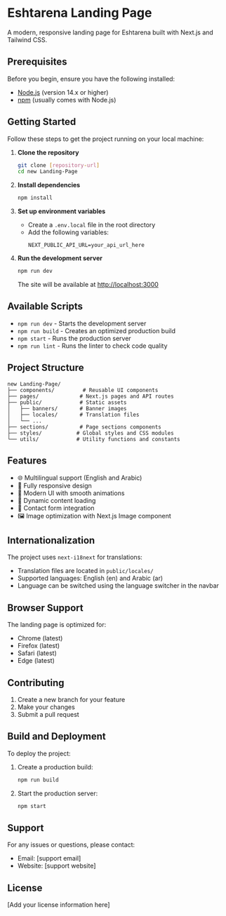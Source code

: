 # Eshtarena Landing Page

A modern, responsive landing page for Eshtarena built with Next.js and Tailwind CSS.

## Prerequisites

Before you begin, ensure you have the following installed:
- [Node.js](https://nodejs.org/) (version 14.x or higher)
- [npm](https://www.npmjs.com/) (usually comes with Node.js)

## Getting Started

Follow these steps to get the project running on your local machine:

1. **Clone the repository**
   ```bash
   git clone [repository-url]
   cd new Landing-Page
   ```

2. **Install dependencies**
   ```bash
   npm install
   ```

3. **Set up environment variables**
   - Create a `.env.local` file in the root directory
   - Add the following variables:
     ```env
     NEXT_PUBLIC_API_URL=your_api_url_here
     ```

4. **Run the development server**
   ```bash
   npm run dev
   ```
   The site will be available at [http://localhost:3000](http://localhost:3000)

## Available Scripts

- `npm run dev` - Starts the development server
- `npm run build` - Creates an optimized production build
- `npm start` - Runs the production server
- `npm run lint` - Runs the linter to check code quality

## Project Structure

```
new Landing-Page/
├── components/         # Reusable UI components
├── pages/             # Next.js pages and API routes
├── public/            # Static assets
│   ├── banners/       # Banner images
│   ├── locales/       # Translation files
│   └── ...
├── sections/          # Page sections components
├── styles/           # Global styles and CSS modules
└── utils/            # Utility functions and constants
```

## Features

- 🌐 Multilingual support (English and Arabic)
- 📱 Fully responsive design
- 🎨 Modern UI with smooth animations
- 🔄 Dynamic content loading
- 📝 Contact form integration
- 🖼️ Image optimization with Next.js Image component

## Internationalization

The project uses `next-i18next` for translations:
- Translation files are located in `public/locales/`
- Supported languages: English (en) and Arabic (ar)
- Language can be switched using the language switcher in the navbar

## Browser Support

The landing page is optimized for:
- Chrome (latest)
- Firefox (latest)
- Safari (latest)
- Edge (latest)

## Contributing

1. Create a new branch for your feature
2. Make your changes
3. Submit a pull request

## Build and Deployment

To deploy the project:

1. Create a production build:
   ```bash
   npm run build
   ```

2. Start the production server:
   ```bash
   npm start
   ```

## Support

For any issues or questions, please contact:
- Email: [support email]
- Website: [support website]

## License

[Add your license information here] 